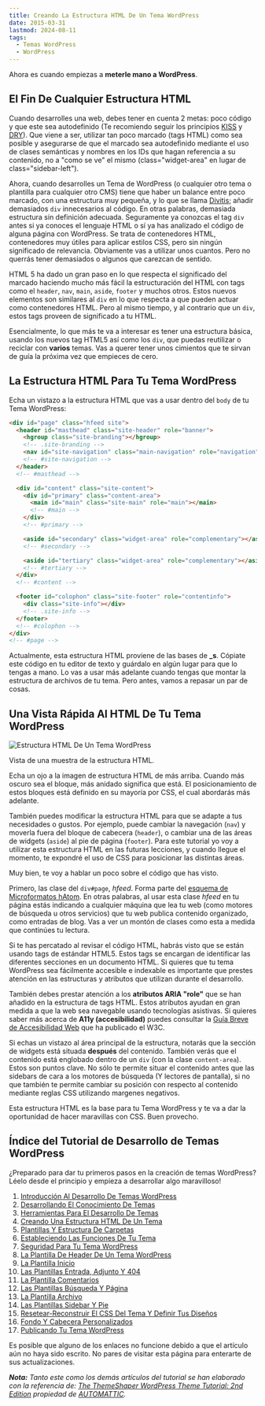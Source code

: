```yaml
---
title: Creando La Estructura HTML De Un Tema WordPress
date: 2015-03-31
lastmod: 2024-08-11
tags:
  - Temas WordPress
  - WordPress
---
```


Ahora es cuando empiezas a **meterle mano a WordPress**.

## El Fin De Cualquier Estructura HTML

Cuando desarrolles una web, debes tener en cuenta 2 metas: poco código y que este sea autodefinido (Te recomiendo seguir los principios [KISS](http://es.wikipedia.org/wiki/Principio_KISS) y [DRY](http://es.wikipedia.org/wiki/No_te_repitas)). Que viene a ser, utilizar tan poco marcado (tags HTML) como sea posible y asegurarse de que el marcado sea autodefinido mediante el uso de clases semánticas y nombres en los IDs que hagan referencia a su contenido, no a "como se ve" el mismo (class="widget-area" en lugar de class="sidebar-left").

Ahora, cuando desarrolles un Tema de WordPress (o cualquier otro tema o plantilla para cualquier otro CMS) tiene que haber un balance entre poco marcado, con una estructura muy pequeña, y lo que se llama [Divitis](http://www.456bereastreet.com/lab/web_development_mistakes/); añadir demasiados `div` innecesarios al código. En otras palabras, demasiada estructura sin definición adecuada. Seguramente ya conozcas el tag `div` antes si ya conoces el lenguaje HTML o sí ya has analizado el código de alguna página con WordPress. Se trata de contenedores HTML, contenedores muy útiles para aplicar estilos CSS, pero sin ningún significado de relevancia. Obviamente vas a utilizar unos cuantos. Pero no querrás tener demasiados o algunos que carezcan de sentido.

HTML 5 ha dado un gran paso en lo que respecta el significado del marcado haciendo mucho más fácil la estructuración del HTML con tags como el `header`, `nav`, `main`, `aside`, `footer` y muchos otros. Estos nuevos elementos son similares al `div` en lo que respecta a que pueden actuar como contenedores HTML. Pero al mismo tiempo, y al contrario que un `div`, estos tags proveen de significado a tu HTML.

Esencialmente, lo que más te va a interesar es tener una estructura básica, usando los nuevos tag HTML5 así como los `div`, que puedas reutilizar o reciclar con **varios** temas. Vas a querer tener unos cimientos que te sirvan de guía la próxima vez que empieces de cero.

## La Estructura HTML Para Tu Tema WordPress

Echa un vistazo a la estructura HTML que vas a usar dentro del `body` de tu Tema WordPress:

```html
<div id="page" class="hfeed site">
  <header id="masthead" class="site-header" role="banner">
    <hgroup class="site-branding"></hgroup>
    <!-- .site-branding -->
    <nav id="site-navigation" class="main-navigation" role="navigation"></nav>
    <!-- #site-navigation -->
  </header>
  <!-- #masthead -->

  <div id="content" class="site-content">
    <div id="primary" class="content-area">
      <main id="main" class="site-main" role="main"></main>
      <!-- #main -->
    </div>
    <!-- #primary -->

    <aside id="secondary" class="widget-area" role="complementary"></aside>
    <!-- #secondary -->

    <aside id="tertiary" class="widget-area" role="complementary"></aside>
    <!-- #tertiary -->
  </div>
  <!-- #content -->

  <footer id="colophon" class="site-footer" role="contentinfo">
    <div class="site-info"></div>
    <!-- .site-info -->
  </footer>
  <!-- #colophon -->
</div>
<!-- #page -->
```

Actualmente, esta estructura HTML proviene de las bases de **\_s**. Cópiate este código en tu editor de texto y guárdalo en algún lugar para que lo tengas a mano. Lo vas a usar más adelante cuando tengas que montar la estructura de archivos de tu tema. Pero antes, vamos a repasar un par de cosas.

## Una Vista Rápida Al HTML De Tu Tema WordPress

![Estructura HTML De Un Tema WordPress](/old-posts-images/2015/03/04-Creando_Una_Estructura_HTML_De_Un_Tema_WordPress.png)

Vista de una muestra de la estructura HTML.

Echa un ojo a la imagen de estructura HTML de más arriba. Cuando más oscuro sea el bloque, más anidado significa que está. El posicionamiento de estos bloques está definido en su mayoría por CSS, el cual abordarás más adelante.

También puedes modificar la estructura HTML para que se adapte a tus necesidades o gustos. Por ejemplo, puede cambiar la navegación (`nav`) y moverla fuera del bloque de cabecera (`header`), o cambiar una de las áreas de widgets (`aside`) al pie de página (`footer`). Para este tutorial yo voy a utilizar esta estructura HTML en las futuras lecciones, y cuando llegue el momento, te expondré el uso de CSS para posicionar las distintas áreas.

Muy bien, te voy a hablar un poco sobre el código que has visto.

Primero, las clase del `div#page`, _hfeed_. Forma parte del [esquema de Microformatos hAtom](http://microformats.org/wiki/hatom). En otras palabras, al usar esta clase _hfeed_ en tu página estás indicando a cualquier máquina que lea tu web (como motores de búsqueda u otros servicios) que tu web publica contenido organizado, como entradas de blog. Vas a ver un montón de clases como esta a medida que continúes tu lectura.

Si te has percatado al revisar el código HTML, habrás visto que se están usando tags de estándar HTML5. Estos tags se encargan de identificar las diferentes secciones en un documento HTML. Si quieres que tu tema WordPress sea fácilmente accesible e indexable es importante que prestes atención en las estructuras y atributos que utilizan durante el desarrollo.

También debes prestar atención a los **atributos ARIA "role"** que se han añadido en la estructura de tags HTML. Estos atributos ayudan en gran medida a que la web sea navegable usando tecnologías asistivas. Si quieres saber más acerca de **A11y (accesibilidad)** puedes consultar la [Guía Breve de Accesibilidad Web](http://w3c.es/Divulgacion/GuiasBreves/Accesibilidad) que ha publicado el W3C.

Si echas un vistazo al área principal de la estructura, notarás que la sección de widgets está situada **después** del contenido. También verás que el contenido está englobado dentro de un `div` (con la clase `content-area`). Estos son puntos clave. No sólo te permite situar el contenido antes que las sidebars de cara a los motores de búsqueda (Y lectores de pantalla), si no que también te permite cambiar su posición con respecto al contenido mediante reglas CSS utilizando margenes negativos.

Esta estructura HTML es la base para tu Tema WordPress y te va a dar la oportunidad de hacer maravillas con CSS. Buen provecho.

## Índice del Tutorial de Desarrollo de Temas WordPress

¿Preparado para dar tu primeros pasos en la creación de temas WordPress? Léelo desde el principio y empieza a desarrollar algo maravilloso!

1. [Introducción Al Desarrollo De Temas WordPress](/2015/02/aprende-a-hacer-un-tema-en-wordpress)
1. [Desarrollando El Conocimiento De Temas](/2015/02/desarrollando-el-conocimiento-de-temas)
1. [Herramientas Para El Desarrollo De Temas](/2015/02/herramientas-para-el-desarrollo-de-temas)
1. [Creando Una Estructura HTML De Un Tema](/2015/03/creando-una-estructura-html-de-un-tema-wordpress)
1. [Plantillas Y Estructura De Carpetas](/2015/05/plantillas-y-estructura-de-carpetas-en-wordpress)
1. [Estableciendo Las Funciones De Tu Tema](/2015/07/estableciendo-las-funciones-de-tu-tema-wordpress)
1. [Seguridad Para Tu Tema WordPress](/2015/07/seguridad-para-tu-tema-wordpress)
1. [La Plantilla De Header De Un Tema WordPress](/2015/07/la-plantilla-de-header-de-un-tema-wordpress)
1. [La Plantilla Inicio](/)
1. [Las Plantillas Entrada, Adjunto Y 404](/)
1. [La Plantilla Comentarios](/)
1. [Las Plantillas Búsqueda Y Página](/)
1. [La Plantilla Archivo](/)
1. [Las Plantillas Sidebar Y Pie](/)
1. [Resetear-Reconstruir El CSS Del Tema Y Definir Tus Diseños](/)
1. [Fondo Y Cabecera Personalizados](/)
1. [Publicando Tu Tema WordPress](/)

Es posible que alguno de los enlaces no funcione debido a que el artículo aún no haya sido escrito. No pares de visitar esta página para enterarte de sus actualizaciones.

_**Nota:** Tanto este como los demás artículos del tutorial se han elaborado con la referencia de: [The ThemeShaper WordPress Theme Tutorial: 2nd Edition](http://themeshaper.com/2012/10/22/the-themeshaper-wordpress-theme-tutorial-2nd-edition/) propiedad de [AUTOMATTIC](http://automattic.com/)._
